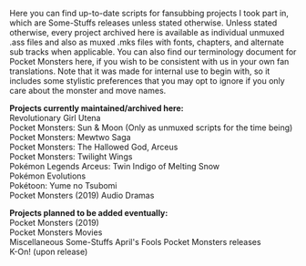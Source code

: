 Here you can find up-to-date scripts for fansubbing projects I took part in, which are Some-Stuffs releases unless stated otherwise. Unless stated otherwise, every project archived here is available as individual unmuxed .ass files and also as muxed .mks files with fonts, chapters, and alternate sub tracks when applicable. You can also find our terminology document for Pocket Monsters here, if you wish to be consistent with us in your own fan translations. Note that it was made for internal use to begin with, so it includes some stylistic preferences that you may opt to ignore if you only care about the monster and move names.

**Projects currently maintained/archived here:**  
Revolutionary Girl Utena  
Pocket Monsters: Sun & Moon (Only as unmuxed scripts for the time being)  
Pocket Monsters: Mewtwo Saga  
Pocket Monsters: The Hallowed God, Arceus  
Pocket Monsters: Twilight Wings  
Pokémon Legends Arceus: Twin Indigo of Melting Snow  
Pokémon Evolutions  
Pokétoon: Yume no Tsubomi  
Pocket Monsters (2019) Audio Dramas

**Projects planned to be added eventually:**  
Pocket Monsters (2019)  
Pocket Monsters Movies  
Miscellaneous Some-Stuffs April's Fools Pocket Monsters releases  
K-On! (upon release)
